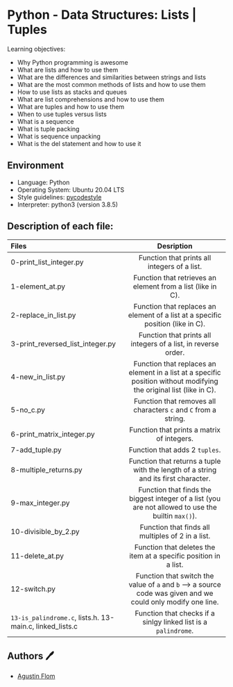 # Python - Data Structures: Lists | Tuples

Learning objectives:

* Why Python programming is awesome
* What are lists and how to use them
* What are the differences and similarities between strings and lists
* What are the most common methods of lists and how to use them
* How to use lists as stacks and queues
* What are list comprehensions and how to use them
* What are tuples and how to use them
* When to use tuples versus lists
* What is a sequence
* What is tuple packing
* What is sequence unpacking
* What is the del statement and how to use it

## Environment

* Language: Python
* Operating System: Ubuntu 20.04 LTS
* Style guidelines: [pycodestyle](https://pypi.org/project/pycodestyle/)
* Interpreter: python3 (version 3.8.5)

## Description of each file:

 | Files          |Desription
 |:----------------|:-------------------------------:|
 |0-print_list_integer.py |Function that prints all integers of a list.
 |1-element_at.py |Function that retrieves an element from a list (like in C).
 |2-replace_in_list.py |Function that replaces an element of a list at a specific position (like in C).
 |3-print_reversed_list_integer.py |Function that prints all integers of a list, in reverse order.
 |4-new_in_list.py |Function that replaces an element in a list at a specific position without modifying the original list (like in C).
 |5-no_c.py |Function that removes all characters `c` and `C` from a string.
 |6-print_matrix_integer.py |Function that prints a matrix of integers.
 |7-add_tuple.py |Function that adds 2 `tuples`.
 |8-multiple_returns.py |Function that returns a tuple with the length of a string and its first character.
 |9-max_integer.py |Function that finds the biggest integer of a list (you are not allowed to use the builtin `max()`).
 |10-divisible_by_2.py |Function that finds all multiples of 2 in a list.
 |11-delete_at.py |Function that deletes the item at a specific position in a list.
 |12-switch.py |Function that switch the value of `a` and `b` --> a source code was given and we could only modify one line.
 |`13-is_palindrome.c`, lists.h. 13-main.c, linked_lists.c | Function that checks if a sinlgy linked list is a `palindrome`.

## Authors :pen:

 * [Agustin Flom](https://www.linkedin.com/in/agustin-f/)

